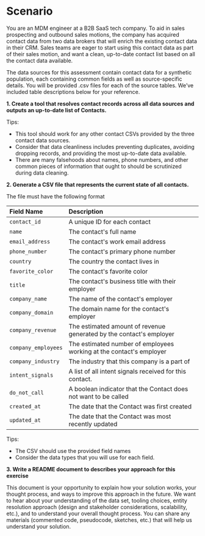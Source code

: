 # Scenario

You are an MDM engineer at a B2B SaaS tech company. To aid in sales prospecting
and outbound sales motions, the company has acquired contact data from two data
brokers that will enrich the existing contact data in their CRM. Sales teams are
eager to start using this contact data as part of their sales motion, and want a
clean, up-to-date contact list based on all the contact data available.

The data sources for this assessment contain contact data for a synthetic
population, each containing common fields as well as source-specific details.
You will be provided .csv files for each of the source tables.  We’ve included
table descriptions below for your reference.

**1. Create a tool that resolves contact records across all data sources and outputs an up-to-date list of Contacts.**

Tips:
- This tool should work for any other contact CSVs provided by the three contact data sources.
- Consider that data cleanliness includes preventing duplicates, avoiding dropping records, and providing the most up-to-date data available.
- There are many falsehoods about names, phone numbers, and other common pieces of information that ought to should be scrutinized during data cleaning.

**2. Generate a CSV file that represents the current state of all contacts.**

The file must have the following format

| Field Name | Description |
|:--------|:----------|
| `contact_id` | A unique ID for each contact |
| `name` | The contact's full name |
| `email_address` | The contact's work email address |
| `phone_number` | The contact's primary phone number |
| `country` | The country the contact lives in |
| `favorite_color` | The contact's favorite color |
| `title` | The contact's business title with their employer |
| `company_name` | The name of the contact's employer |
| `company_domain` | The domain name for the contact's employer |
| `company_revenue` | The estimated amount of revenue generated by the contact's employer |
| `company_employees` | The estimated number of employees working at the contact's employer |
| `company_industry` | The industry that this company is a part of |
| `intent_signals` | A list of all intent signals received for this contact. |
| `do_not_call` | A boolean indicator that the Contact does not want to be called |
| `created_at` | The date that the Contact was first created |
| `updated_at` | The date that the Contact was most recently updated |


Tips:
- The CSV should use the provided field names
- Consider the data types that you will use for each field.

**3. Write a README document to describes your approach for this exercise**

This document is your opportunity to explain how your solution works, your thought process, and ways to improve this approach in the future. We want to hear about your understanding of the data set, tooling choices, entity resolution approach (design and stakeholder considerations, scalability, etc.), and to understand your overall thought process.  You can share any materials (commented code, pseudocode, sketches, etc.) that will help us understand your solution.
